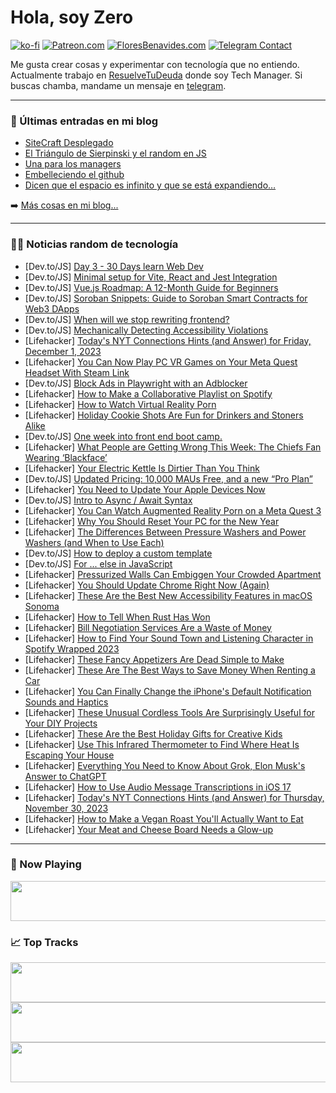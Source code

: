 # Hola, soy Zero

[![ko-fi](https://ko-fi.com/img/githubbutton_sm.svg)](https://ko-fi.com/J3J4N0LUK)
[![Patreon.com](https://img.shields.io/endpoint.svg?url=https%3A%2F%2Fshieldsio-patreon.vercel.app%2Fapi%3Fusername%3Dzerodragon%26type%3Dpatrons&style=for-the-badge)](https://patreon.com/zerodragon)
[![FloresBenavides.com](https://img.shields.io/website?down_message=oops&label=MiBlog&style=for-the-badge&up_message=online&url=https%3A%2F%2Ffloresbenavides.com)](https://floresbenavides.com)
[![Telegram Contact](https://img.shields.io/badge/escr%C3%ADbeme-ZeroDragon-%2326A5E4?style=for-the-badge&logo=telegram)](https://t.me/zerodragon)

Me gusta crear cosas y experimentar con tecnología que no entiendo.
Actualmente trabajo en [ResuelveTuDeuda](http://github.com/resuelve) donde soy Tech Manager.
Si buscas chamba, mandame un mensaje en [telegram](https://t.me/zerodragon).

---

### 📕 Últimas entradas en mi blog
<!-- BLOG-POST-LIST:START -->
- [SiteCraft Desplegado](https://floresbenavides.com/sitecraft-desplegado/)
- [El Triángulo de Sierpinski y el random en JS](https://floresbenavides.com/el-triangulo-de-sierpinski-y-el-random-en-js/)
- [Una para los managers](https://floresbenavides.com/una-para-los-managers/)
- [Embelleciendo el github](https://floresbenavides.com/embelleciendo-el-github/)
- [Dicen que el espacio es infinito y que se está expandiendo…](https://floresbenavides.com/dicen-que-el-espacio-es-infinito-y-que-se-esta-expandiendo/)
<!-- BLOG-POST-LIST:END -->

➡️ [Más cosas en mi blog...](https://floresbenavides.com)

---

### 👨‍💻 Noticias random de tecnología
<!-- TECH-POSTS:START -->
- [Dev.to/JS] [Day 3 - 30 Days learn Web Dev](https://dev.to/johnc/day-3-30-days-learn-web-dev-5f3k)
- [Dev.to/JS] [Minimal setup for Vite, React and Jest Integration](https://dev.to/riolio/minimal-setup-for-vite-react-and-jest-integration-2ib6)
- [Dev.to/JS] [Vue.js Roadmap: A 12-Month Guide for Beginners](https://dev.to/susan56789/vuejs-roadmap-a-12-month-guide-for-beginners-5007)
- [Dev.to/JS] [Soroban Snippets: Guide to Soroban Smart Contracts for Web3 DApps](https://dev.to/z5208980/soroban-snippets-guide-to-soroban-smart-contracts-for-web3-dapps-1hpi)
- [Dev.to/JS] [When will we stop rewriting frontend?](https://dev.to/opensourcee/when-will-we-stop-rewriting-frontend-28od)
- [Dev.to/JS] [Mechanically Detecting Accessibility Violations](https://dev.to/hiro0218/mechanically-detecting-accessibility-violations-ja1)
- [Lifehacker] [Today&#39;s NYT Connections Hints &lpar;and Answer&rpar; for Friday, December 1, 2023](https://lifehacker.com/entertainment/nyt-connections-answer-today-december-1-2023)
- [Lifehacker] [You Can Now Play PC VR Games on Your Meta Quest Headset With Steam Link](https://lifehacker.com/tech/how-to-use-steam-link-on-your-meta-quest-headset)
- [Dev.to/JS] [Block Ads in Playwright with an Adblocker](https://dev.to/mikestopcontinues/block-ads-in-playwright-with-an-adblocker-p2b)
- [Lifehacker] [How to Make a Collaborative Playlist on Spotify](https://lifehacker.com/tech/how-to-make-a-collaborative-playlist-on-spotify)
- [Lifehacker] [How to Watch Virtual Reality Porn](https://lifehacker.com/how-to-watch-virtual-reality-porn-1848363266)
- [Lifehacker] [Holiday Cookie Shots Are Fun for Drinkers and Stoners Alike](https://lifehacker.com/food-drink/cookie-shot-recipe)
- [Dev.to/JS] [One week into front end boot camp.](https://dev.to/thebigdavec/one-week-into-front-end-boot-camp-32i7)
- [Lifehacker] [What People are Getting Wrong This Week: The Chiefs Fan Wearing ‘Blackface’](https://lifehacker.com/entertainment/chiefs-fan-wearing-black-and-red-face-paint)
- [Lifehacker] [Your Electric Kettle Is Dirtier Than You Think](https://lifehacker.com/home/how-to-deep-clean-an-electric-kettle)
- [Dev.to/JS] [Updated Pricing: 10,000 MAUs Free, and a new “Pro Plan”](https://dev.to/clerk/updated-pricing-10000-maus-free-and-a-new-pro-plan-5gaa)
- [Lifehacker] [You Need to Update Your Apple Devices Now](https://lifehacker.com/tech/update-apple-devices-now)
- [Dev.to/JS] [Intro to Async / Await Syntax](https://dev.to/danielj/intro-to-async-await-syntax-3bic)
- [Lifehacker] [You Can Watch Augmented Reality Porn on a Meta Quest 3](https://lifehacker.com/tech/how-to-watch-augmented-reality-porn-on-meta-quest-3)
- [Lifehacker] [Why You Should Reset Your PC for the New Year](https://lifehacker.com/tech/reset-your-pc-for-a-fresh-start-this-year)
- [Lifehacker] [The Differences Between Pressure Washers and Power Washers &lpar;and When to Use Each&rpar;](https://lifehacker.com/home/differences-between-power-washers-and-pressure-washers)
- [Dev.to/JS] [How to deploy a custom template](https://dev.to/ulomaekpe/how-to-deploy-a-custom-template-2b5n)
- [Dev.to/JS] [For ... else in JavaScript](https://dev.to/rocambille/for-else-in-javascript-47fd)
- [Lifehacker] [Pressurized Walls Can Embiggen Your Crowded Apartment](https://lifehacker.com/money/pressurized-walls-for-rentals-apartments)
- [Lifehacker] [You Should Update Chrome Right Now &lpar;Again&rpar;](https://lifehacker.com/tech/update-chrome-asap)
- [Lifehacker] [These Are the Best New Accessibility Features in macOS Sonoma](https://lifehacker.com/tech/the-best-new-accessibility-features-in-macos-sonoma)
- [Lifehacker] [How to Tell When Rust Has Won](https://lifehacker.com/home/how-to-tell-when-something-is-rusted-beyond-repair)
- [Lifehacker] [Bill Negotiation Services Are a Waste of Money](https://lifehacker.com/money/how-to-negotiate-lower-bills)
- [Lifehacker] [How to Find Your Sound Town and Listening Character in Spotify Wrapped 2023](https://lifehacker.com/tech/spotify-wrapped-2023-find-your-sound-town-and-listening-character)
- [Lifehacker] [These Fancy Appetizers Are Dead Simple to Make](https://lifehacker.com/food-drink/easy-fancy-appetizers)
- [Lifehacker] [These Are The Best Ways to Save Money When Renting a Car](https://lifehacker.com/travel/how-to-save-money-when-renting-a-car)
- [Lifehacker] [You Can Finally Change the iPhone&#39;s Default Notification Sounds and Haptics](https://lifehacker.com/tech/how-to-change-iphone-default-notification-sound)
- [Lifehacker] [These Unusual Cordless Tools Are Surprisingly Useful for Your DIY Projects](https://lifehacker.com/home/unusual-diy-cordless-tools)
- [Lifehacker] [These Are the Best Holiday Gifts for Creative Kids](https://lifehacker.com/money/holiday-gifts-creative-kids)
- [Lifehacker] [Use This Infrared Thermometer to Find Where Heat Is Escaping Your House](https://lifehacker.com/home/infrared-thermometer-drafts)
- [Lifehacker] [Everything You Need to Know About Grok, Elon Musk&#39;s Answer to ChatGPT](https://lifehacker.com/tech/what-is-grok-elon-musks-answer-to-chatgpt)
- [Lifehacker] [How to Use Audio Message Transcriptions in iOS 17](https://lifehacker.com/tech/how-to-use-audio-message-transcripts-in-ios-17)
- [Lifehacker] [Today&#39;s NYT Connections Hints &lpar;and Answer&rpar; for Thursday, November 30, 2023](https://lifehacker.com/entertainment/nyt-connections-answer-today-november-30-2023)
- [Lifehacker] [How to Make a Vegan Roast You&#39;ll Actually Want to Eat](https://lifehacker.com/how-to-make-a-vegan-roast-youll-actually-want-to-eat-1830335306)
- [Lifehacker] [Your Meat and Cheese Board Needs a Glow-up](https://lifehacker.com/food-drink/best-charcuterie-board-ingredients)<!-- TECH-POSTS:END -->

---

### 🎵 Now Playing
<a href="https://spotify-now-playing-dun.vercel.app/now-playing?open"><img src="https://spotify-now-playing-dun.vercel.app/now-playing" width="540" height="64"></a>

### 📈 Top Tracks
<a href="https://spotify-now-playing-dun.vercel.app/top-tracks?i=1&open"><img src="https://spotify-now-playing-dun.vercel.app/top-tracks?i=1" width="540" height="64"></a>
<a href="https://spotify-now-playing-dun.vercel.app/top-tracks?i=2&open"><img src="https://spotify-now-playing-dun.vercel.app/top-tracks?i=2" width="540" height="64"></a>
<a href="https://spotify-now-playing-dun.vercel.app/top-tracks?i=3&open"><img src="https://spotify-now-playing-dun.vercel.app/top-tracks?i=3" width="540" height="64"></a>
